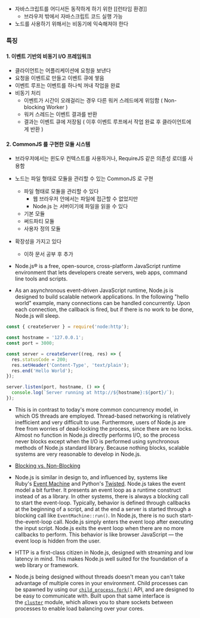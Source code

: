 
- 자바스크립트를 어디서든 동작하게 하기 위한 [[런타임 환경]]
	- 브라우저 밖에서 자바스크립트 코드 실행 가능
- 노드를 사용하기 위해서는 비동기에 익숙해져야 한다
### 특징
#### 1. 이벤트 기반의 비동기 I/O 프레임워크
- 클라이언트는 어플리케이션에 요청을 보낸다
- 요청을 이벤트로 만들고 이벤트 큐에 쌓음
- 이벤트 루프는 이벤트를 하나씩 꺼내 작업을 완료
- 비동기 처리 
	- 이벤트가 시간이 오래걸리는 경우 다른 워커 스레드에게 위임함 ( Non-blocking Worker )
	- 워커 스레드는 이벤트 결과를 반환
	- 결과는 이벤트 큐에 저장됨 ( 이후 이벤트 루프에서 작업 완료 후 클라이언트에게 반환 ) 

#### 2.  CommonJS 를 구현한 모듈 시스템
- 브라우저에서는 윈도우 컨텍스트를 사용하거나, RequireJS 같은 의존성 로더를 사용함
- 노드는 파일 형태로 모듈을 관리할 수 있는 CommonJS 로 구현
	- 파일 형태로 모듈을 관리할 수 있다
		- 웹 브라우저 안에서는 파일에 접근할 수 없었지만
		- Node.js 는 서버이기에 파일을 읽을 수 있다
	- 기본 모듈
	- 써드파티 모듈
	- 사용자 정의 모듈

- 확장성을 가지고 있다
	- 이하 문서 공부 후 추가

- Node.js® is a free, open-source, cross-platform JavaScript runtime environment that lets developers create servers, web apps, command line tools and scripts.

- As an asynchronous event-driven JavaScript runtime, Node.js is designed to build scalable network applications. In the following "hello world" example, many connections can be handled concurrently. Upon each connection, the callback is fired, but if there is no work to be done, Node.js will sleep.
```js
const { createServer } = require('node:http');

const hostname = '127.0.0.1';
const port = 3000;

const server = createServer((req, res) => {
  res.statusCode = 200;
  res.setHeader('Content-Type', 'text/plain');
  res.end('Hello World');
});

server.listen(port, hostname, () => {
  console.log(`Server running at http://${hostname}:${port}/`);
});

```

- This is in contrast to today's more common concurrency model, in which OS threads are employed. Thread-based networking is relatively inefficient and very difficult to use. Furthermore, users of Node.js are free from worries of dead-locking the process, since there are no locks. Almost no function in Node.js directly performs I/O, so the process never blocks except when the I/O is performed using synchronous methods of Node.js standard library. Because nothing blocks, scalable systems are very reasonable to develop in Node.js.

- [Blocking vs. Non-Blocking](https://nodejs.org/en/learn/asynchronous-work/overview-of-blocking-vs-non-blocking)

- Node.js is similar in design to, and influenced by, systems like Ruby's [Event Machine](https://github.com/eventmachine/eventmachine) and Python's [Twisted](https://twisted.org/). Node.js takes the event model a bit further. It presents an event loop as a runtime construct instead of as a library. In other systems, there is always a blocking call to start the event-loop. Typically, behavior is defined through callbacks at the beginning of a script, and at the end a server is started through a blocking call like `EventMachine::run()`. In Node.js, there is no such start-the-event-loop call. Node.js simply enters the event loop after executing the input script. Node.js exits the event loop when there are no more callbacks to perform. This behavior is like browser JavaScript — the event loop is hidden from the user.

- HTTP is a first-class citizen in Node.js, designed with streaming and low latency in mind. This makes Node.js well suited for the foundation of a web library or framework.

- Node.js being designed without threads doesn't mean you can't take advantage of multiple cores in your environment. Child processes can be spawned by using our [`child_process.fork()`](https://nodejs.org/api/child_process.html) API, and are designed to be easy to communicate with. Built upon that same interface is the [`cluster`](https://nodejs.org/api/cluster.html) module, which allows you to share sockets between processes to enable load balancing over your cores.